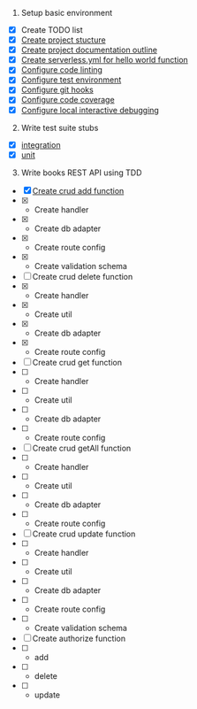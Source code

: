 1. Setup basic environment

- [x] Create TODO list
- [x] [Create project stucture](https://github.com/mjgs/serverless-books-api/pull/1)
- [x] [Create project documentation outline](https://github.com/mjgs/serverless-books-api/pull/2)
- [x] [Create serverless.yml for hello world function](https://github.com/mjgs/serverless-books-api/pull/3)
- [x] [Configure code linting](https://github.com/mjgs/serverless-books-api/pull/5)
- [x] [Configure test environment](https://github.com/mjgs/serverless-books-api/pull/7)
- [x] [Configure git hooks](https://github.com/mjgs/serverless-books-api/pull/8)
- [x] [Configure code coverage](https://github.com/mjgs/serverless-books-api/pull/9)
- [x] [Configure local interactive debugging](https://github.com/mjgs/serverless-books-api/pull/10)

2. Write test suite stubs

- [x] [integration](https://github.com/mjgs/serverless-books-api/pull/20)
- [x] [unit](https://github.com/mjgs/serverless-books-api/pull/11)

3. Write books REST API using TDD

- [x] [Create crud add function](https://github.com/mjgs/serverless-books-api/pull/12)
- [x]   - Create handler
- [x]   - Create db adapter
- [x]   - Create route config
- [x]   - Create validation schema
- [ ] Create crud delete function
- [x]   - Create handler
- [x]   - Create util
- [x]   - Create db adapter
- [x]   - Create route config
- [ ] Create crud get function
- [ ]   - Create handler
- [ ]   - Create util
- [ ]   - Create db adapter
- [ ]   - Create route config
- [ ] Create crud getAll function
- [ ]   - Create handler
- [ ]   - Create util
- [ ]   - Create db adapter
- [ ]   - Create route config
- [ ] Create crud update function
- [ ]   - Create handler
- [ ]   - Create util
- [ ]   - Create db adapter
- [ ]   - Create route config
- [ ]   - Create validation schema
- [ ] Create authorize function
- [ ]   - add
- [ ]   - delete
- [ ]   - update